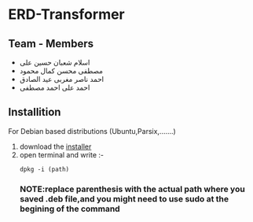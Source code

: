 # ERD-Transformer
## Team - Members
-  اسلام شعبان حسين على   
- مصطفى محسن كمال محمود  
- احمد ناصر  مغربى عيد الصادق
- احمد على احمد مصطفى

## Installition
For Debian based distributions (Ubuntu,Parsix,.......)
1. download the [installer](https://drive.google.com/open?id=1t2yAFYgOvWONLpKv1sX2Qgp6xhaWHZKt)
2. open terminal and write :-
     ``` 
     dpkg -i (path)
     ``` 
     ### NOTE:replace parenthesis with the actual path where you saved .deb file,and you might need to use sudo at the begining of the command
